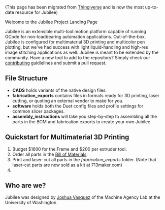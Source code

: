 (This page has been migrated from [Thingiverse](https://www.thingiverse.com/thing:3843001) and is now the most up-to-date resource for Jubilee)

Welcome to the Jubilee Project Landing Page

Jubilee is an extensible multi-tool motion platform capable of running GCode for non-loadbearing automation applications.
Out-of-the-box, Jubilee is configured for multimaterial 3D printing and multicolor pen plotting, but we've had success with light liquid-handling and high-res image stitching applications as well.
Jubilee is meant to be extended by the community. Have a new tool to add to the repository? Simply check our [contributing]() guidlelines and submit a pull request.

## File Structure

* **CADS** holds variants of the native design files.
* **fabrication_exports** contains files in formats ready for 3D printing, laser cutting, or quoting an external vendor to make for you.
* **software** holds both the Duet config files and profile settings for common slicer packages.
* **assembly_instructions** will take you step-by-step to assembling all the parts in the BOM and fabrication exports to create your own Jubilee

## Quickstart for Multimaterial 3D Printing
1. Budget $1600 for the Frame and $200 per extruder tool.
1. Order all parts in the [Bill of Materials](https://docs.google.com/spreadsheets/d/1gq5yLxlfPtb3yrGsuXR_ZLhAFGB77CzGvfcWYyYIvT4/edit#gid=0).
1. Print and laser-cut all parts in the *fabrication_exports* folder. (Note that laser-cut parts are now sold as a kit at 713maker.com)
1. 


## Who are we?
Jubilee was designed by [Joshua Vasquez](http://www.doublejumpelectric.com/) of the Machine Agency Lab at the University of Washington.